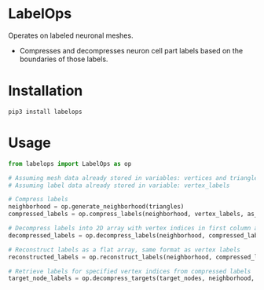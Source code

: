 # LabelOps
Operates on labeled neuronal meshes.

- Compresses and decompresses neuron cell part labels based on the boundaries of those labels.

# Installation
```
pip3 install labelops
```

# Usage
```python
from labelops import LabelOps as op

# Assuming mesh data already stored in variables: vertices and triangles
# Assuming label data already stored in variable: vertex_labels

# Compress labels
neighborhood = op.generate_neighborhood(triangles)
compressed_labels = op.compress_labels(neighborhood, vertex_labels, as_dict=False)

# Decompress labels into 2D array with vertex indices in first column and labels in second column
decompressed_labels = op.decompress_labels(neighborhood, compressed_labels, as_dict=False)

# Reconstruct labels as a flat array, same format as vertex labels
reconstructed_labels = op.reconstruct_labels(neighborhood, compressed_labels, len(vertices))

# Retrieve labels for specified vertex indices from compressed labels
target_node_labels = op.decompress_targets(target_nodes, neighborhood, compressed_labels)
```
